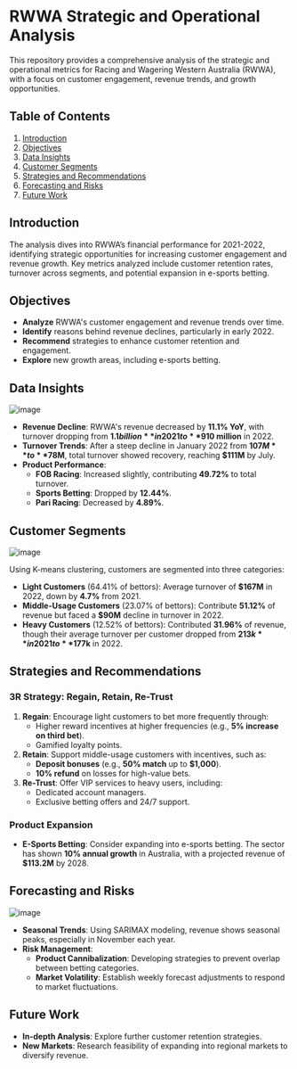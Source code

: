 # RWWA Strategic and Operational Analysis

This repository provides a comprehensive analysis of the strategic and operational metrics for Racing and Wagering Western Australia (RWWA), with a focus on customer engagement, revenue trends, and growth opportunities.

## Table of Contents
1. [Introduction](#introduction)
2. [Objectives](#objectives)
3. [Data Insights](#data-insights)
4. [Customer Segments](#customer-segments)
5. [Strategies and Recommendations](#strategies-and-recommendations)
6. [Forecasting and Risks](#forecasting-and-risks)
7. [Future Work](#future-work)

## Introduction
The analysis dives into RWWA’s financial performance for 2021-2022, identifying strategic opportunities for increasing customer engagement and revenue growth. Key metrics analyzed include customer retention rates, turnover across segments, and potential expansion in e-sports betting.

## Objectives
- **Analyze** RWWA's customer engagement and revenue trends over time.
- **Identify** reasons behind revenue declines, particularly in early 2022.
- **Recommend** strategies to enhance customer retention and engagement.
- **Explore** new growth areas, including e-sports betting.

## Data Insights
![image](https://github.com/user-attachments/assets/d608377c-56c2-4c1c-8520-33bfc3466535)

- **Revenue Decline**: RWWA's revenue decreased by **11.1% YoY**, with turnover dropping from **$1.1 billion** in 2021 to **$910 million** in 2022.
- **Turnover Trends**: After a steep decline in January 2022 from **$107M** to **$78M**, total turnover showed recovery, reaching **$111M** by July.
- **Product Performance**:
  - **FOB Racing**: Increased slightly, contributing **49.72%** to total turnover.
  - **Sports Betting**: Dropped by **12.44%**.
  - **Pari Racing**: Decreased by **4.89%**.


## Customer Segments
![image](https://github.com/user-attachments/assets/94effea9-dec9-4001-9853-2029f7159c94)

Using K-means clustering, customers are segmented into three categories:
- **Light Customers** (64.41% of bettors): Average turnover of **$167M** in 2022, down by **4.7%** from 2021.
- **Middle-Usage Customers** (23.07% of bettors): Contribute **51.12%** of revenue but faced a **$90M** decline in turnover in 2022.
- **Heavy Customers** (12.52% of bettors): Contributed **31.96%** of revenue, though their average turnover per customer dropped from **$213k** in 2021 to **$177k** in 2022.


## Strategies and Recommendations
### 3R Strategy: **Regain, Retain, Re-Trust**
1. **Regain**: Encourage light customers to bet more frequently through:
   - Higher reward incentives at higher frequencies (e.g., **5% increase on third bet**).
   - Gamified loyalty points.
2. **Retain**: Support middle-usage customers with incentives, such as:
   - **Deposit bonuses** (e.g., **50% match** up to **$1,000**).
   - **10% refund** on losses for high-value bets.
3. **Re-Trust**: Offer VIP services to heavy users, including:
   - Dedicated account managers.
   - Exclusive betting offers and 24/7 support.

### Product Expansion
- **E-Sports Betting**: Consider expanding into e-sports betting. The sector has shown **10% annual growth** in Australia, with a projected revenue of **$113.2M** by 2028.

## Forecasting and Risks
![image](https://github.com/user-attachments/assets/40ea77ce-d872-47d7-96d8-8a8d6010fc61)


- **Seasonal Trends**: Using SARIMAX modeling, revenue shows seasonal peaks, especially in November each year.
- **Risk Management**:
  - **Product Cannibalization**: Developing strategies to prevent overlap between betting categories.
  - **Market Volatility**: Establish weekly forecast adjustments to respond to market fluctuations.

## Future Work
- **In-depth Analysis**: Explore further customer retention strategies.
- **New Markets**: Research feasibility of expanding into regional markets to diversify revenue.

